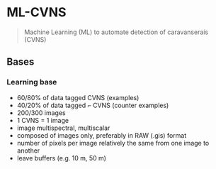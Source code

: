 # ML-CVNS
> Machine Learning (ML) to automate detection of caravanserais (CVNS)

## Bases

### Learning base

- 60/80% of data tagged CVNS (examples)
- 40/20% of data tagged ⌐ CVNS (counter examples)
- 200/300 images
- 1 CVNS = 1 image
- image multispectral, multiscalar
- composed of images only, preferably in RAW (.gis) format
- number of pixels per image relatively the same from one image to another
- leave buffers (e.g. 10 m, 50 m)